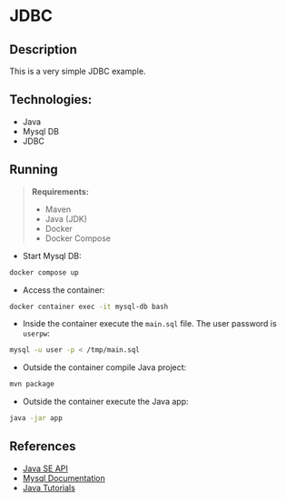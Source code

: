 # JDBC

## Description
This is a very simple JDBC example.

## Technologies:
- Java
- Mysql DB
- JDBC

## Running
> **Requirements:** 
> - Maven
> - Java (JDK)
> - Docker
> - Docker Compose  

- Start Mysql DB:
```bash
docker compose up
```

- Access the container:
```bash
docker container exec -it mysql-db bash
```

- Inside the container execute the `main.sql` file. The user password is `userpw`:
```bash
mysql -u user -p < /tmp/main.sql
```

- Outside the container compile Java project:
```bash
mvn package
```

- Outside the container execute the Java app:
```bash
java -jar app
```

## References
- [Java SE API](https://docs.oracle.com/en/java/javase/22/docs/api/java.sql/module-summary.html)
- [Mysql Documentation](https://dev.mysql.com/doc/refman/8.4/en/)
- [Java Tutorials](https://docs.oracle.com/javase/tutorial/jdbc/index.html)